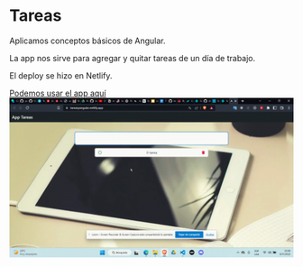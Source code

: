# Tareas

Aplicamos conceptos básicos de Angular. 


La app nos sirve para  agregar y quitar tareas de un día de trabajo. 


El deploy se hizo en Netlify. 


[Podemos usar el app aquí](https://tareasyangular.netlify.app/) 
![gif app funcionando](tareasyangular.gif)
